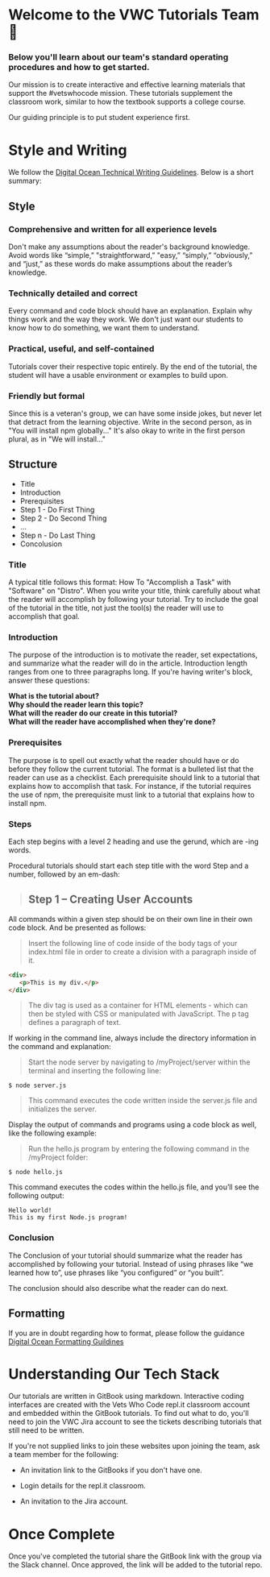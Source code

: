# Welcome to the VWC Tutorials Team 👋

### Below you'll learn about our team's standard operating procedures and how to get started.

Our mission is to create interactive and effective learning materials that support the #vetswhocode mission. These tutorials supplement the classroom work, similar to how the textbook supports a college course.

Our guiding principle is to put student experience first.



# Style and Writing

We follow the [Digital Ocean Technical Writing Guidelines](https://www.digitalocean.com/community/tutorials/digitalocean-s-technical-writing-guidelines). Below is a short summary:

## Style

### Comprehensive and written for all experience levels

Don't make any assumptions about the reader's background knowledge. Avoid words like “simple,” "straightforward,” "easy,” “simply,” “obviously,” and “just,” as these words do make assumptions about the reader’s knowledge.

### Technically detailed and correct

Every command and code block should have an explanation. Explain why things work and the way they work. We don't just want our students to know how to do something, we want them to understand.


### Practical, useful, and self-contained

Tutorials cover their respective topic entirely. By the end of the tutorial, the student will have a usable environment or examples to build upon.


### Friendly but formal

Since this is a veteran's group, we can have some inside jokes, but never let that detract from the learning objective. Write in the second person, as in "You will install npm globally..." It's also okay to write in the first person plural, as in "We will install..."


## Structure

- Title
- Introduction
- Prerequisites
- Step 1 - Do First Thing
- Step 2 - Do Second Thing
- ...
- Step n - Do Last Thing
- Concolusion


### Title

A typical title follows this format: How To "Accomplish a Task" with "Software" on "Distro". When you write your title, think carefully about what the reader will accomplish by following your tutorial. Try to include the goal of the tutorial in the title, not just the tool(s) the reader will use to accomplish that goal.

### Introduction

The purpose of the introduction is to motivate the reader, set expectations, and summarize what the reader will do in the article. Introduction length ranges from one to three paragraphs long. If you're having writer's block, answer these questions:

__What is the tutorial about?__
</br>
__Why should the reader learn this topic?__
</br>
__What will the reader do our create in this tutorial?__
</br>
__What will the reader have accomplished when they're done?__

### Prerequisites

The purpose is to spell out exactly what the reader should have or do before they follow the current tutorial. The format is a bulleted list that the reader can use as a checklist. Each prerequisite should link to a tutorial that explains how to accomplish that task. For instance, if the tutorial requires the use of npm, the prerequisite must link to a tutorial that explains how to install npm.

### Steps

Each step begins with a level 2 heading and use the gerund, which are -ing words.

Procedural tutorials should start each step title with the word Step and a number, followed by an em-dash:

> ## Step 1 – Creating User Accounts


 
All commands within a given step should be on their own line in their own code block. And be presented as follows:

> Insert the following line of code inside of the body tags of your index.html file in order to create a division with a paragraph inside of it.

```html
<div>
   <p>This is my div.</p>
</div>
```

> The div tag is used as a container for HTML elements - which can then be styled with CSS or manipulated with JavaScript. The p tag defines a paragraph of text.

If working in the command line, always include the directory information in the command and explanation:

> Start the node server by navigating to /myProject/server within the terminal and inserting the following line:

```
$ node server.js
```

> This command executes the code written inside the server.js file and initializes the server.

Display the output of commands and programs using a code block as well, like the following example:

> Run the hello.js program by entering the following command in the /myProject folder:

```
$ node hello.js
```

This command executes the codes within the hello.js file, and you’ll see the following output:

```
Hello world!
This is my first Node.js program!
```

### Conclusion
The Conclusion of your tutorial should summarize what the reader has accomplished by following your tutorial. Instead of using phrases like “we learned how to”, use phrases like “you configured” or “you built”.

The conclusion should also describe what the reader can do next.


## Formatting

If you are in doubt regarding how to format, please follow the guidance [Digital Ocean Formatting Guildines](https://www.digitalocean.com/community/tutorials/digitalocean-s-technical-writing-guidelines#formatting)


# Understanding Our Tech Stack

Our tutorials are written in GitBook using markdown. Interactive coding interfaces are created with the Vets Who Code repl.it classroom account and embedded within the GitBook tutorials. To find out what to do, you'll need to join the VWC Jira account to see the tickets describing tutorials that still need to be written.

If you're not supplied links to join these websites upon joining the team, ask a team member for the following:

- An invitation link to the GitBooks if you don't have one.

- Login details for the repl.it classroom.

- An invitation to the Jira account.

# Once Complete

Once you've completed the tutorial share the GitBook link with the group via the Slack channel. Once approved, the link will be added to the tutorial repo.
